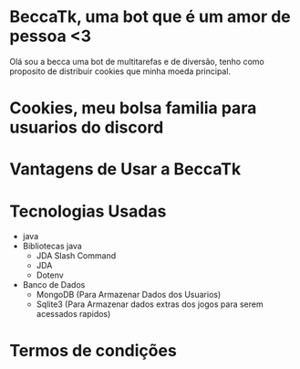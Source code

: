 # BeccaTk, uma bot que é um amor de pessoa <3

Olá sou a becca uma bot de multitarefas e de diversão, tenho como proposito de distribuir cookies que minha moeda principal.

# Cookies, meu bolsa familia para usuarios do discord

# Vantagens de Usar a BeccaTk

# Tecnologias Usadas 
- java
- Bibliotecas java
  - JDA Slash Command
  - JDA
  - Dotenv
- Banco de Dados
    - MongoDB (Para Armazenar Dados dos Usuarios)
    - Sqlite3 (Para Armazenar dados extras dos jogos para serem acessados rapidos)

# Termos de condições



